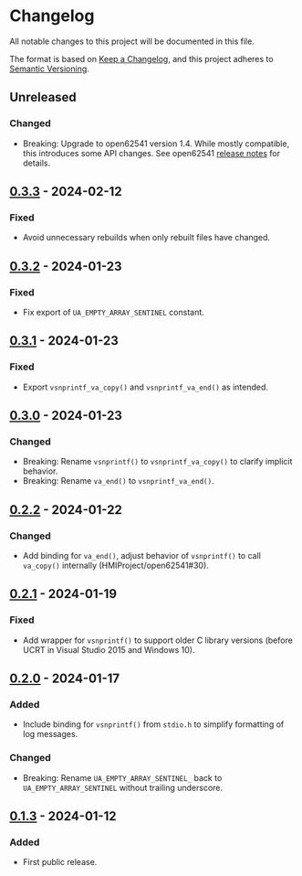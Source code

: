 # Changelog

All notable changes to this project will be documented in this file.

The format is based on [Keep a Changelog](https://keepachangelog.com/en/1.0.0/), and this project
adheres to [Semantic Versioning](https://semver.org/spec/v2.0.0.html).

## Unreleased

### Changed

- Breaking: Upgrade to open62541 version 1.4. While mostly compatible, this introduces some API
  changes. See open62541 [release notes](https://github.com/open62541/open62541/releases) for
  details.

## [0.3.3] - 2024-02-12

[0.3.3]: https://github.com/HMIProject/open62541-sys/compare/v0.3.2...v0.3.3

### Fixed

- Avoid unnecessary rebuilds when only rebuilt files have changed.

## [0.3.2] - 2024-01-23

[0.3.2]: https://github.com/HMIProject/open62541-sys/compare/v0.3.1...v0.3.2

### Fixed

- Fix export of `UA_EMPTY_ARRAY_SENTINEL` constant.

## [0.3.1] - 2024-01-23

[0.3.1]: https://github.com/HMIProject/open62541-sys/compare/v0.3.0...v0.3.1

### Fixed

- Export `vsnprintf_va_copy()` and `vsnprintf_va_end()` as intended.

## [0.3.0] - 2024-01-23

[0.3.0]: https://github.com/HMIProject/open62541-sys/compare/v0.2.2...v0.3.0

### Changed

- Breaking: Rename `vsnprintf()` to `vsnprintf_va_copy()` to clarify implicit behavior.
- Breaking: Rename `va_end()` to `vsnprintf_va_end()`.

## [0.2.2] - 2024-01-22

[0.2.2]: https://github.com/HMIProject/open62541-sys/compare/v0.2.1...v0.2.2

### Changed

- Add binding for `va_end()`, adjust behavior of `vsnprintf()` to call `va_copy()` internally
  (HMIProject/open62541#30).

## [0.2.1] - 2024-01-19

[0.2.1]: https://github.com/HMIProject/open62541-sys/compare/v0.2.0...v0.2.1

### Fixed

- Add wrapper for `vsnprintf()` to support older C library versions (before UCRT in Visual Studio
  2015 and Windows 10).

## [0.2.0] - 2024-01-17

[0.2.0]: https://github.com/HMIProject/open62541-sys/compare/v0.1.3...v0.2.0

### Added

- Include binding for `vsnprintf()` from `stdio.h` to simplify formatting of log messages.

### Changed

- Breaking: Rename `UA_EMPTY_ARRAY_SENTINEL_` back to `UA_EMPTY_ARRAY_SENTINEL` without trailing
  underscore.

## [0.1.3] - 2024-01-12

[0.1.3]: https://github.com/HMIProject/open62541-sys/releases/tag/v0.1.3

### Added

- First public release.
